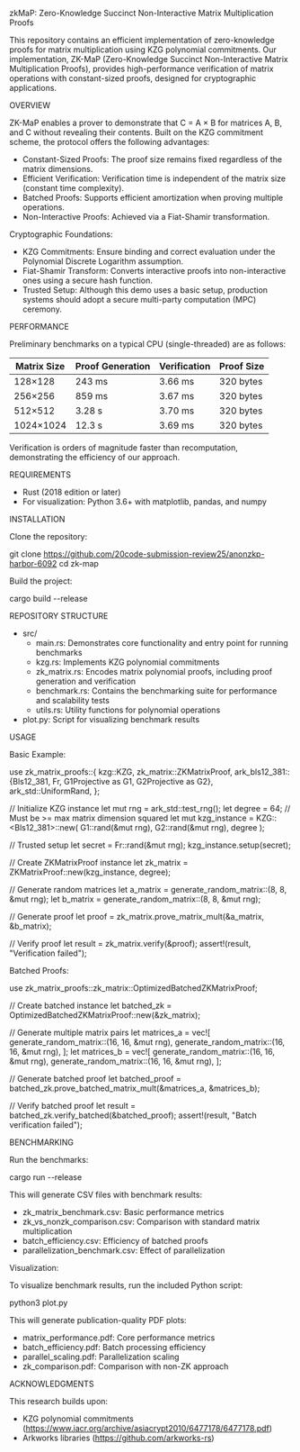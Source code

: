 

zkMaP: Zero-Knowledge Succinct Non-Interactive Matrix Multiplication Proofs


This repository contains an efficient implementation of zero-knowledge proofs for matrix multiplication using KZG polynomial commitments. Our implementation, ZK-MaP (Zero-Knowledge Succinct Non-Interactive Matrix Multiplication Proofs), provides high-performance verification of matrix operations with constant-sized proofs, designed for cryptographic applications.

OVERVIEW

ZK-MaP enables a prover to demonstrate that C = A × B for matrices A, B, and C without revealing their contents. Built on the KZG commitment scheme, the protocol offers the following advantages:

- Constant-Sized Proofs: The proof size remains fixed regardless of the matrix dimensions.
- Efficient Verification: Verification time is independent of the matrix size (constant time complexity).
- Batched Proofs: Supports efficient amortization when proving multiple operations.
- Non-Interactive Proofs: Achieved via a Fiat-Shamir transformation.

Cryptographic Foundations:
- KZG Commitments: Ensure binding and correct evaluation under the Polynomial Discrete Logarithm assumption.
- Fiat-Shamir Transform: Converts interactive proofs into non-interactive ones using a secure hash function.
- Trusted Setup: Although this demo uses a basic setup, production systems should adopt a secure multi-party computation (MPC) ceremony.

PERFORMANCE

Preliminary benchmarks on a typical CPU (single-threaded) are as follows:

Matrix Size | Proof Generation | Verification | Proof Size
-----------|------------------|--------------|---------------
128×128     | 243 ms           | 3.66 ms      | 320 bytes
256×256     | 859 ms           | 3.67 ms      | 320 bytes
512×512     | 3.28 s           | 3.70 ms      | 320 bytes
1024×1024   | 12.3 s           | 3.69 ms      | 320 bytes

Verification is orders of magnitude faster than recomputation, demonstrating the efficiency of our approach.

REQUIREMENTS

- Rust (2018 edition or later)
- For visualization: Python 3.6+ with matplotlib, pandas, and numpy

INSTALLATION

Clone the repository:

git clone https://github.com/20code-submission-review25/anonzkp-harbor-6092
cd zk-map

Build the project:

cargo build --release

REPOSITORY STRUCTURE

- src/
  - main.rs: Demonstrates core functionality and entry point for running benchmarks
  - kzg.rs: Implements KZG polynomial commitments
  - zk_matrix.rs: Encodes matrix polynomial proofs, including proof generation and verification
  - benchmark.rs: Contains the benchmarking suite for performance and scalability tests
  - utils.rs: Utility functions for polynomial operations
- plot.py: Script for visualizing benchmark results

USAGE

Basic Example:

use zk_matrix_proofs::{
    kzg::KZG,
    zk_matrix::ZKMatrixProof,
    ark_bls12_381::{Bls12_381, Fr, G1Projective as G1, G2Projective as G2},
    ark_std::UniformRand,
};

// Initialize KZG instance
let mut rng = ark_std::test_rng();
let degree = 64; // Must be >= max matrix dimension squared
let mut kzg_instance = KZG::<Bls12_381>::new(
    G1::rand(&mut rng),
    G2::rand(&mut rng),
    degree
);

// Trusted setup
let secret = Fr::rand(&mut rng);
kzg_instance.setup(secret);

// Create ZKMatrixProof instance
let zk_matrix = ZKMatrixProof::new(kzg_instance, degree);

// Generate random matrices
let a_matrix = generate_random_matrix::<Fr>(8, 8, &mut rng);
let b_matrix = generate_random_matrix::<Fr>(8, 8, &mut rng);

// Generate proof
let proof = zk_matrix.prove_matrix_mult(&a_matrix, &b_matrix);

// Verify proof
let result = zk_matrix.verify(&proof);
assert!(result, "Verification failed");

Batched Proofs:

use zk_matrix_proofs::zk_matrix::OptimizedBatchedZKMatrixProof;

// Create batched instance
let batched_zk = OptimizedBatchedZKMatrixProof::new(&zk_matrix);

// Generate multiple matrix pairs
let matrices_a = vec![
    generate_random_matrix::<Fr>(16, 16, &mut rng),
    generate_random_matrix::<Fr>(16, 16, &mut rng),
];
let matrices_b = vec![
    generate_random_matrix::<Fr>(16, 16, &mut rng),
    generate_random_matrix::<Fr>(16, 16, &mut rng),
];

// Generate batched proof
let batched_proof = batched_zk.prove_batched_matrix_mult(&matrices_a, &matrices_b);

// Verify batched proof
let result = batched_zk.verify_batched(&batched_proof);
assert!(result, "Batch verification failed");

BENCHMARKING

Run the benchmarks:

cargo run --release

This will generate CSV files with benchmark results:
- zk_matrix_benchmark.csv: Basic performance metrics
- zk_vs_nonzk_comparison.csv: Comparison with standard matrix multiplication
- batch_efficiency.csv: Efficiency of batched proofs
- parallelization_benchmark.csv: Effect of parallelization

Visualization:

To visualize benchmark results, run the included Python script:

python3 plot.py

This will generate publication-quality PDF plots:
- matrix_performance.pdf: Core performance metrics
- batch_efficiency.pdf: Batch processing efficiency
- parallel_scaling.pdf: Parallelization scaling
- zk_comparison.pdf: Comparison with non-ZK approach



ACKNOWLEDGMENTS

This research builds upon:
- KZG polynomial commitments (https://www.iacr.org/archive/asiacrypt2010/6477178/6477178.pdf)
- Arkworks libraries (https://github.com/arkworks-rs)
